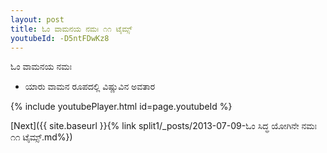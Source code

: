 ```yaml
---
layout: post
title: ಓಂ ವಾಮನಯ ನಮಃ ೧೧ ಟೈಮ್ಸ್
youtubeId: -D5ntFDwKz8
---
```

 
 
 ಓಂ ವಾಮನಯ ನಮಃ  
 
 -  ಯಾರು ವಾಮನ ರೂಪದಲ್ಲಿ ವಿಷ್ಣುವಿನ ಅವತಾರ 
 
  
 
  
 
 
 
 
 
 


{% include youtubePlayer.html id=page.youtubeId %}
 
[Next]({{ site.baseurl }}{% link  split1/_posts/2013-07-09-ಓಂ ಸಿದ್ಧ ಯೋಗಿನೇ ನಮಃ ೧೧ ಟೈಮ್ಸ್.md%})
 
